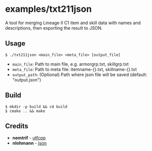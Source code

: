 # examples/txt211json

A tool for merging Lineage II C1 item and skill data with names and descriptions, then exporting the result to JSON.

## Usage

```shell
$ ./txt211json <main_file> <meta_file> [output_file]
```

- `main_file`: Path to main file, e.g. armorgrp.txt, skillgrp.txt
- `meta_file`: Path to meta file: itemname-{}.txt, skillname-{}.txt
- `output_path`: (Optional) Path where json file will be saved (default: "output.json")

## Build

```shell
$ mkdir -p build && cd build
$ cmake .. && make
```

## Credits

- **nemtrif** - [utfcpp](https://github.com/nemtrif/utfcpp)
- **nlohmann** - [json](https://github.com/nlohmann/json)
